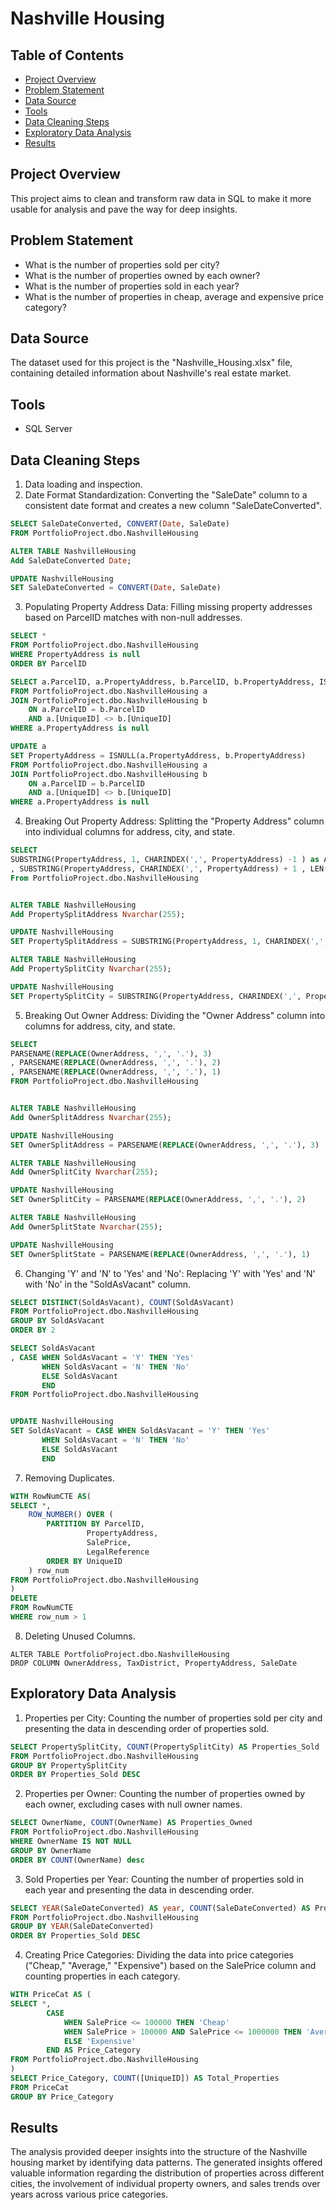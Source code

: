# Nashville Housing 

<h2>Table of Contents</h2>

- [Project Overview](#project-overview)
- [Problem Statement](#problem-statement)
- [Data Source](#data-source)
- [Tools](#tools)
- [Data Cleaning Steps](#data-cleaning-steps)
- [Exploratory Data Analysis](#exploratory-data-analysis)
- [Results](#results)

<h2>Project Overview</h2>
This project aims to clean and transform raw data in SQL to make it more usable for analysis and pave the way for deep insights.

<h2>Problem Statement</h2>

- What is the number of properties sold per city?
- What is the number of properties owned by each owner?
- What is the number of properties sold in each year?
- What is the number of properties in cheap, average and expensive price category?

<h2>Data Source</h2>
The dataset used for this project is the "Nashville_Housing.xlsx" file, containing detailed information about Nashville's real estate market.

<h2>Tools</h2>

- SQL Server

<h2>Data Cleaning Steps</h2>

1. Data loading and inspection.
2. Date Format Standardization: Converting the "SaleDate" column to a consistent date format and creates a new column "SaleDateConverted".

```sql
SELECT SaleDateConverted, CONVERT(Date, SaleDate)
FROM PortfolioProject.dbo.NashvilleHousing

ALTER TABLE NashvilleHousing
Add SaleDateConverted Date;

UPDATE NashvilleHousing
SET SaleDateConverted = CONVERT(Date, SaleDate)
```

3. Populating Property Address Data: Filling missing property addresses based on ParcelID matches with non-null addresses.

```sql
SELECT *
FROM PortfolioProject.dbo.NashvilleHousing
WHERE PropertyAddress is null
ORDER BY ParcelID

SELECT a.ParcelID, a.PropertyAddress, b.ParcelID, b.PropertyAddress, ISNULL(a.PropertyAddress, b.PropertyAddress)
FROM PortfolioProject.dbo.NashvilleHousing a
JOIN PortfolioProject.dbo.NashvilleHousing b 
    ON a.ParcelID = b.ParcelID
	AND a.[UniqueID] <> b.[UniqueID]
WHERE a.PropertyAddress is null

UPDATE a
SET PropertyAddress = ISNULL(a.PropertyAddress, b.PropertyAddress)
FROM PortfolioProject.dbo.NashvilleHousing a
JOIN PortfolioProject.dbo.NashvilleHousing b 
    ON a.ParcelID = b.ParcelID
	AND a.[UniqueID] <> b.[UniqueID]
WHERE a.PropertyAddress is null

```

4. Breaking Out Property Address: Splitting the "Property Address" column into individual columns for address, city, and state.

```sql
SELECT
SUBSTRING(PropertyAddress, 1, CHARINDEX(',', PropertyAddress) -1 ) as Address
, SUBSTRING(PropertyAddress, CHARINDEX(',', PropertyAddress) + 1 , LEN(PropertyAddress)) as Address
From PortfolioProject.dbo.NashvilleHousing


ALTER TABLE NashvilleHousing
Add PropertySplitAddress Nvarchar(255);

UPDATE NashvilleHousing
SET PropertySplitAddress = SUBSTRING(PropertyAddress, 1, CHARINDEX(',', PropertyAddress) -1)

ALTER TABLE NashvilleHousing
Add PropertySplitCity Nvarchar(255);

UPDATE NashvilleHousing
SET PropertySplitCity = SUBSTRING(PropertyAddress, CHARINDEX(',', PropertyAddress) +1, LEN(PropertyAddress))

```

5. Breaking Out Owner Address: Dividing the "Owner Address" column into columns for address, city, and state.

```sql
SELECT 
PARSENAME(REPLACE(OwnerAddress, ',', '.'), 3)
, PARSENAME(REPLACE(OwnerAddress, ',', '.'), 2)
, PARSENAME(REPLACE(OwnerAddress, ',', '.'), 1)
FROM PortfolioProject.dbo.NashvilleHousing


ALTER TABLE NashvilleHousing
Add OwnerSplitAddress Nvarchar(255);

UPDATE NashvilleHousing
SET OwnerSplitAddress = PARSENAME(REPLACE(OwnerAddress, ',', '.'), 3)

ALTER TABLE NashvilleHousing
Add OwnerSplitCity Nvarchar(255);

UPDATE NashvilleHousing
SET OwnerSplitCity = PARSENAME(REPLACE(OwnerAddress, ',', '.'), 2)

ALTER TABLE NashvilleHousing
Add OwnerSplitState Nvarchar(255);

UPDATE NashvilleHousing
SET OwnerSplitState = PARSENAME(REPLACE(OwnerAddress, ',', '.'), 1)

```

6. Changing 'Y' and 'N' to 'Yes' and 'No': Replacing 'Y' with 'Yes' and 'N' with 'No' in the "SoldAsVacant" column.

```sql
SELECT DISTINCT(SoldAsVacant), COUNT(SoldAsVacant)
FROM PortfolioProject.dbo.NashvilleHousing
GROUP BY SoldAsVacant
ORDER BY 2

SELECT SoldAsVacant
, CASE WHEN SoldAsVacant = 'Y' THEN 'Yes'
       WHEN SoldAsVacant = 'N' THEN 'No'
	   ELSE SoldAsVacant
	   END
FROM PortfolioProject.dbo.NashvilleHousing


UPDATE NashvilleHousing
SET SoldAsVacant = CASE WHEN SoldAsVacant = 'Y' THEN 'Yes'
       WHEN SoldAsVacant = 'N' THEN 'No'
	   ELSE SoldAsVacant
	   END

```

7. Removing Duplicates.

```sql
WITH RowNumCTE AS(
SELECT *, 
    ROW_NUMBER() OVER (
	    PARTITION BY ParcelID,
	             PropertyAddress,
				 SalePrice,
				 LegalReference
        ORDER BY UniqueID
	) row_num
FROM PortfolioProject.dbo.NashvilleHousing
) 
DELETE
FROM RowNumCTE
WHERE row_num > 1

```

8. Deleting Unused Columns.

```
ALTER TABLE PortfolioProject.dbo.NashvilleHousing
DROP COLUMN OwnerAddress, TaxDistrict, PropertyAddress, SaleDate

``` 

<h2>Exploratory Data Analysis</h2>

1. Properties per City: Counting the number of properties sold per city and presenting the data in descending order of properties sold.

```sql
SELECT PropertySplitCity, COUNT(PropertySplitCity) AS Properties_Sold
FROM PortfolioProject.dbo.NashvilleHousing
GROUP BY PropertySplitCity
ORDER BY Properties_Sold DESC
```

2. Properties per Owner: Counting the number of properties owned by each owner, excluding cases with null owner names.

```sql
SELECT OwnerName, COUNT(OwnerName) AS Properties_Owned
FROM PortfolioProject.dbo.NashvilleHousing
WHERE OwnerName IS NOT NULL
GROUP BY OwnerName
ORDER BY COUNT(OwnerName) desc
```

3. Sold Properties per Year: Counting the number of properties sold in each year and presenting the data in descending order.

```sql
SELECT YEAR(SaleDateConverted) AS year, COUNT(SaleDateConverted) AS Properties_Sold
FROM PortfolioProject.dbo.NashvilleHousing
GROUP BY YEAR(SaleDateConverted)
ORDER BY Properties_Sold DESC
```

4. Creating Price Categories: Dividing the data into price categories ("Cheap," "Average," "Expensive") based on the SalePrice column and counting properties in each category.

```sql
WITH PriceCat AS (
SELECT *,
		CASE
			WHEN SalePrice <= 100000 THEN 'Cheap'
			WHEN SalePrice > 100000 AND SalePrice <= 1000000 THEN 'Average'
			ELSE 'Expensive'
		END AS Price_Category
FROM PortfolioProject.dbo.NashvilleHousing
)
SELECT Price_Category, COUNT([UniqueID]) AS Total_Properties
FROM PriceCat
GROUP BY Price_Category
```

<h2>Results</h2>

The analysis provided deeper insights into the structure of the Nashville housing market by identifying data patterns. The generated insights offered valuable information regarding the distribution of properties across different cities, the involvement of individual property owners, and sales trends over years across various price categories.
